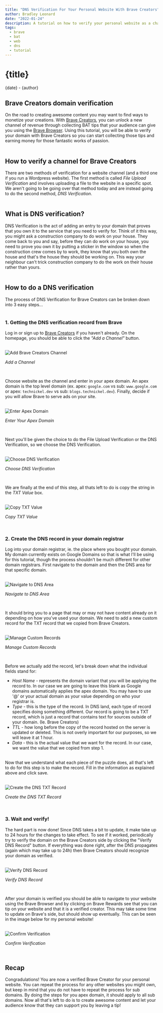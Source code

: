 ```yaml
---
title: "DNS Verification For Your Personal Website With Brave Creators"
author: Bradley Leonard
date: "2022-01-24"
description: A tutorial on how to verify your personal website as a channel for your Brave Creators account. Unlock a new channel of monetize through your content and audience.
tags:
  - brave
  - bat
  - web
  - dns
  - tutorial
---
```


# {title}

{date} - {author}
<br>

## Brave Creators domain verification

On the road to creating awesome content you may want to find ways to monetize your creations. With [Brave Creators](https://creators.brave.com/), you can unlock a new channel of revenue through collecting BAT tips that your audience can give you using the [Brave Browser](https://brave.com/). Using this tutorial, you will be able to verify your domain with Brave Creators so you can start collecting those tips and earning money for those fantastic works of passion.<br><br>
## How to verify a channel for Brave Creators

There are two methods of verification for a website channel (and a third one if you run a Wordpress website). The first method is called _File Upload Verification_ and involves uploading a file to the website in a specific spot. We aren't going to be going over that method today and are instead going to do the second method, _DNS Verification_.<br><br>

## What is DNS verification?

DNS Verification is the act of adding an entry to your domain that proves that you own it to the service that you need to verify for. Think of it this way, you might ask a construction company to do work on your house. They come back to you and say, before they can do work on your house, you need to prove you own it by putting a sticker in the window so when the construction crew comes by to work, they know that you both own the house and that's the house they should be working on. This way your neighbour can't trick construction company to do the work on their house rather than yours.<br><br>

## How to do a DNS verification

The process of DNS Verification for Brave Creators can be broken down into 3 easy steps...<br><br>

### 1. Getting the DNS verification record from Brave

Log in or sign up to [Brave Creators](https://creators.brave.com/) if you haven't already. On the homepage, you should be able to click the _"Add a Channel"_ button.<br><br>

![Add Brave Creators Channel](/blog/create_channel.png "Add Brave Creators Channel")

<div class="text-center">

_Add a Channel_

</div><br>

Choose website as the channel and enter in your apex domain. An apex domain is the top level domain (ex. apex: `google.com` vs sub: `www.google.com` or apex: `technickel.dev` vs sub: `blogs.technickel.dev`). Finally, decide if you will allow Brave to serve ads on your site.<br><br>

![Enter Apex Domain](/blog/choose_domain.png "Enter Apex Domain")

<div class="text-center">

_Enter Your Apex Domain_

</div><br>

Next you'll be given the choice to do the File Upload Verification or the DNS Verification, so we choose the DNS Verification.<br><br>

![Choose DNS Verification](/blog/edit_dns.png "Choose DNS Verification")

<div class="text-center">

_Choose DNS Verification_

</div><br>

We are finally at the end of this step, all thats left to do is copy the string in the _TXT Value_ box.<br><br>

![Copy TXT Value](/blog/txt_value.png "Copy TXT Value")

<div class="text-center">

_Copy TXT Value_

</div><br>

### 2. Create the DNS record in your domain registrar

Log into your domain registrar, ie. the place where you bought your domain. My domain currently exists on Google Domains so that is what I'll be using for this tutorial, though the process shouldn't be much different for other domain registrars. First navigate to the domain and then the DNS area for that specific domain.<br><br>

![Navigate to DNS Area](/blog/dns_page.png "Navigate to DNS Area")

<div class="text-center">

_Navigate to DNS Area_

</div><br>

It should bring you to a page that may or may not have content already on it depending on how you've used your domain. We need to add a new custom record for the TXT record that we copied from Brave Creators.<br><br>

![Manage Custom Records](/blog/manage_custom_records.png "Manage Custom Records")

<div class="text-center">

_Manage Custom Records_

</div><br>

Before we actually add the record, let's break down what the individual fields stand for:

- _Host Name_ - represents the domain variant that you will be applying the record to. In our case we are going to leave this blank as Google domains automatically applies the apex domain. You may have to use '@' or your actual domain as your value depending on who your registrar is.
- _Type_ - this is the type of the record. In DNS land, each type of record specifies doing something different. Our record is going to be a TXT record, which is just a record that contains text for sources outside of your domain. (Ie. Brave Creators)
- _TTL_ - how long before the copy of the record hosted on the server is updated or deleted. This is not overly important for our purposes, so we will leave it at 1 hour.
- _Data_ - this is the actual value that we want for the record. In our case, we want the value that we copied from step 1.
  <br><br>

Now that we understand what each piece of the puzzle does, all that's left to do for this step is to make the record. Fill in the information as explained above and click save.<br><br>

![Create the DNS TXT Record](/blog/dns_txt_record.png "Create the DNS TXT Record")

<div class="text-center">

_Create the DNS TXT Record_

</div><br>

### 3. Wait and verify!

The hard part is now done! Since DNS takes a bit to update, it make take up to 24 hours for the changes to take effect. To see if it worked, periodically try to verify the domain on the Brave Creators side by clicking the "Verify DNS Record" button. If everything was done right, after the DNS propagates (again which may take up to 24h) then Brave Creators should recognize your domain as verified.<br><br>

![Verify DNS Record](/blog/verify.png "Verify DNS Record")

<div class="text-center">

_Verify DNS Record_

</div><br>

After your domain is verified you should be able to navigate to your website using the Brave Browser and by clicking on Brave Rewards see that you can tip on your website and that it is a verified creator. This may take some time to update on Brave's side, but should show up eventually. This can be seen in the image below for my personal website!<br><br>

![Confirm Verification](/blog/verified.png "Confirm Verification")

<div class="text-center">

_Confirm Verification_

</div><br>

## Recap

Congradulations! You are now a verified Brave Creator for your personal website. You can repeat the process for any other websites you might own, but keep in mind that you do not have to repeat the process for sub domains. By doing the steps for you apex domain, it should apply to all sub domains. Now all that's left to do is to create awesome content and let your audience know that they can support you by leaving a tip!
